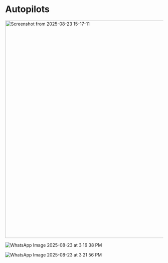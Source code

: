 # Autopilots

<img width="1293" height="692" alt="Screenshot from 2025-08-23 15-17-11" src="https://github.com/user-attachments/assets/fe0ff84d-7e9d-4bb5-9582-b230958abd7c" />

![WhatsApp Image 2025-08-23 at 3 16 38 PM](https://github.com/user-attachments/assets/eaa89a8c-a3b2-4665-86de-7dfb8091560e)

![WhatsApp Image 2025-08-23 at 3 21 56 PM](https://github.com/user-attachments/assets/b2973ff2-794d-4a1e-95b1-8c2134a404f8)
